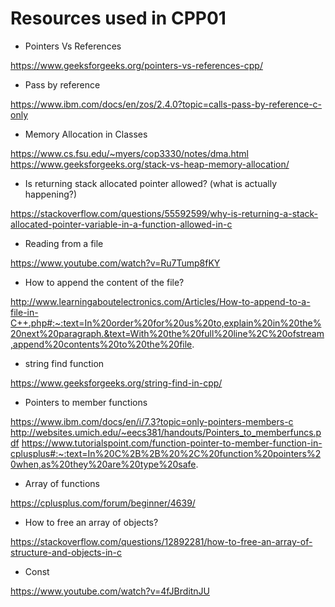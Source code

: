 # Resources used in CPP01


- Pointers Vs References 

https://www.geeksforgeeks.org/pointers-vs-references-cpp/

- Pass by reference

https://www.ibm.com/docs/en/zos/2.4.0?topic=calls-pass-by-reference-c-only

- Memory Allocation in Classes

https://www.cs.fsu.edu/~myers/cop3330/notes/dma.html
https://www.geeksforgeeks.org/stack-vs-heap-memory-allocation/

- Is returning stack allocated pointer allowed? (what is actually happening?)

https://stackoverflow.com/questions/55592599/why-is-returning-a-stack-allocated-pointer-variable-in-a-function-allowed-in-c

- Reading from a file

https://www.youtube.com/watch?v=Ru7Tump8fKY

- How to append the content of the file?

http://www.learningaboutelectronics.com/Articles/How-to-append-to-a-file-in-C++.php#:~:text=In%20order%20for%20us%20to,explain%20in%20the%20next%20paragraph.&text=With%20the%20full%20line%2C%20ofstream,append%20contents%20to%20the%20file.

- string find function

https://www.geeksforgeeks.org/string-find-in-cpp/

- Pointers to member functions

https://www.ibm.com/docs/en/i/7.3?topic=only-pointers-members-c
http://websites.umich.edu/~eecs381/handouts/Pointers_to_memberfuncs.pdf
https://www.tutorialspoint.com/function-pointer-to-member-function-in-cplusplus#:~:text=In%20C%2B%2B%20%2C%20function%20pointers%20when,as%20they%20are%20type%20safe.

- Array of functions

https://cplusplus.com/forum/beginner/4639/

- How to free an array of objects?

https://stackoverflow.com/questions/12892281/how-to-free-an-array-of-structure-and-objects-in-c

- Const

https://www.youtube.com/watch?v=4fJBrditnJU

